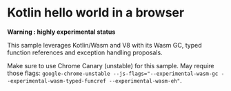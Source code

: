 # Kotlin hello world in a browser

**Warning : highly experimental status**

This sample leverages Kotlin/Wasm and V8 with its Wasm GC, typed function references and exception handling proposals.

Make sure to use Chrome Canary (unstable) for this sample. May require those flags:
`google-chrome-unstable --js-flags="--experimental-wasm-gc --experimental-wasm-typed-funcref --experimental-wasm-eh"`.